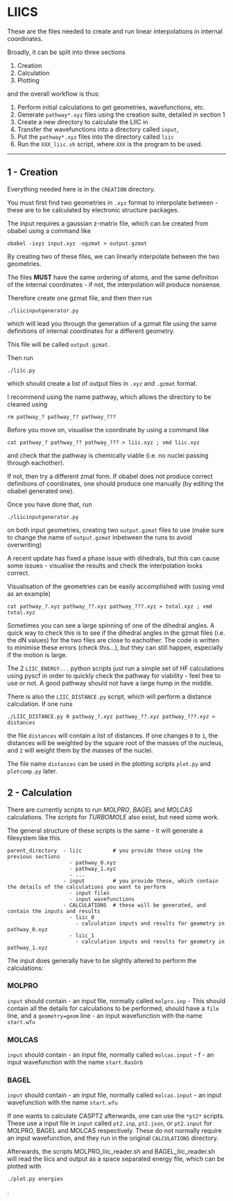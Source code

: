 # LIICS

These are the files needed to create and run linear interpolations in internal coordinates.

Broadly, it can be split into three sections

1) Creation
2) Calculation
3) Plotting

and the overall workflow is thus:

1) Perform initial calculations to get geometries, wavefunctions, etc.
2) Generate `pathway*.xyz` files using the creation suite, detailed in section 1
3) Create a new directory to calculate the LIIC in
4) Transfer the wavefunctions into a directory called `input`,
5) Put the `pathway*.xyz` files into the directory called `liic`
6) Run the `XXX_liic.sh` script, where `XXX` is the program to be used.

-----

## 1 - Creation

Everything needed here is in the `CREATION` directory.

You must first find two geometries in `.xyz` format to interpolate between - these are to be calculated by electronic structure packages.

The input requires a gaussian z-matrix file, which can be created from obabel using a command like

```
obabel -ixyz input.xyz -ogzmat > output.gzmat
```

By creating two of these files, we can linearly interpolate between the two geometries.

The files **MUST** have the same ordering of atoms, and the same definition of the internal coordinates - if not, the interpolation will produce nonsense.

Therefore create one gzmat file, and then then run 

```
./liicinputgenerator.py
```

which will lead you through the generation of a gzmat file using the same definitions of internal coordinates for a different geometry.

This file will be called `output.gzmat`.

Then run 

```
./liic.py
```
which should create a list of output files in `.xyz` and `.gzmat` format.

I recommend using the name pathway, which allows the directory to be cleaned using

```
rm pathway_? pathway_?? pathway_???
```

Before you move on, visualise the coordinate by using a command like

```
cat pathway_? pathway_?? pathway_??? > liic.xyz ; vmd liic.xyz
```

and check that the pathway is chemically viable (i.e. no nuclei passing through eachother).

If not, then try a different zmat form. If obabel does not produce correct definitions of coordinates, one should produce one manually (by editing the obabel generated one). 

Once you have done that, run  

```
./liicinputgenerator.py
```

on both input geometries, creating two `output.gzmat` files to use (make sure to change the name of `output.gzmat` inbetween the runs to avoid overwriting)

A recent update has fixed a phase issue with dihedrals, but this can cause some issues - visualise the results and check the interpolation looks correct.

Visualisation of the geometries can be easily accomplished with (using vmd as an example)
```
cat pathway_?.xyz pathway_??.xyz pathway_???.xyz > total.xyz ; vmd total.xyz
```

Sometimes you can see a large spinning of one of the dihedral angles. A quick way to check this is to see if the dihedral angles in the gzmat files (i.e. the dN values) for the two files are close to eachother. The code is written to minimise these errors (check this...), but they can still happen, especially if the motion is large.

The 2 `LIIC_ENERGY...` python scripts just run a simple set of HF calculations using pyscf in order to quickly check the pathway for viability - feel free to use or not. A good pathway should not have a large hump in the middle.

There is also the `LIIC_DISTANCE.py` script, which will perform a distance calculation. If one runs 
```
./LIIC_DISTANCE.py 0 pathway_?.xyz pathway_??.xyz pathway_???.xyz > distances
```
the file `distances` will contain a list of distances. If one changes `0` to `1`, the distances will be weighted by the square root of the masses of the nucleus, and `2` will weight them by the masses of the nuclei.

The file name `distances` can be used in the plotting scripts `plot.py` and `plotcomp.py` later.

## 2 - Calculation

There are currently scripts to run *MOLPRO*, *BAGEL* and *MOLCAS* calculations. The scripts for *TURBOMOLE* also exist, but need some work.

The general structure of these scripts is the same - it will generate a filesystem like this.

```
parent_directory  - liic          # you provide these using the previous sections
                    - pathway_0.xyz
                    - pathway_1.xyz
                    - ...
                  - input         # you provide these, which contain the details of the calculations you want to perform
                    - input files
                    - input wavefunctions
                  - CALCULATIONS  # these will be generated, and contain the inputs and results
                    - liic_0
                      - calculation inputs and results for geometry in pathway_0.xyz
                    - liic_1
                      - calculation inputs and results for geometry in pathway_1.xyz
```



The input does generally have to be slightly altered to perform the calculations:

### MOLPRO

`input` should contain  - an input file, normally called `molpro.inp`
                          - This should contain all the details for calculations to be performed, should have a `file` line, and a `geometry=geom` line
                        - an input wavefunction with the name `start.wfu`

### MOLCAS

`input` should contain  - an input file, normally called `molcas.input`
                          - f
                        - an input wavefunction with the name `start.RasOrb`

### BAGEL

`input` should contain  - an input file, normally called `molcas.input`
                        - an input wavefunction with the name `start.wfu`
                        

If one wants to calculate CASPT2 afterwards, one can use the `*pt2*` scripts. These use a input file in `input` called `pt2.inp`, `pt2.json`, or `pt2.input` for MOLPRO, BAGEL and MOLCAS respectively. These do not normally require an input wavefunction, and they run in the original `CALCULATIONS` directory.

Afterwards, the scripts MOLPRO_liic_reader.sh and BAGEL_liic_reader.sh will read the liics and output as a space separated energy file, which can be plotted with

```
./plot.py energies
```
.
